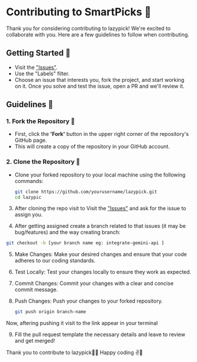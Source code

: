 # Contributing to SmartPicks 🎉

Thank you for considering contributing to lazypick! We're excited to collaborate with you. Here are a few guidelines to follow when contributing.

## Getting Started 🚀

- Visit the ["Issues"](https://github.com/sohan01fw/lazypick/issues).
- Use the "Labels" filter.
- Choose an issue that interests you, fork the project, and start working on it. Once you solve and test the issue, open a PR and we'll review it.

## Guidelines 📝

### 1. Fork the Repository 🍴

- First, click the **'Fork'** button in the upper right corner of the repository's GitHub page.
- This will create a copy of the repository in your GitHub account.

### 2. Clone the Repository 📂

- Clone your forked repository to your local machine using the following commands:
  ```bash
  git clone https://github.com/yourusername/lazypick.git
  cd lazypic
  ```
3. After cloning the repo visit to Visit the ["Issues"](https://github.com/sohan01fw/lazypick/issues) and ask for the issue to assign you.

4. After getting assigned create a branch related to that issues (it may be bug/features) and the way creating branch:
  ```bash
  git checkout -b [your branch name eg: integrate-gemini-api ]

  ```
5. Make Changes: Make your desired changes and ensure that your code adheres to our coding standards.

6. Test Locally: Test your changes locally to ensure they work as expected.

7. Commit Changes: Commit your changes with a clear and concise commit message.

8. Push Changes: Push your changes to your forked repository.
   ```bash
   git push origin branch-name
   ```

Now, aftering pushing it visit to the link appear in your terminal

9. Fill the pull request template the necessary details and leave to review and get merged!

Thank you to contribute to lazypick🤗🤗
Happy coding ✌️🚀
